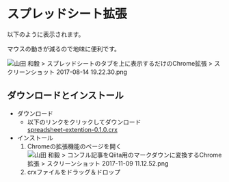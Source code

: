 # スプレッドシート拡張

以下のように表示されます。

マウスの動きが減るので地味に便利です。

![](https://confluence.colopl.co.jp/download/attachments/12824215/%E3%82%B9%E3%82%AF%E3%83%AA%E3%83%BC%E3%83%B3%E3%82%B7%E3%83%A7%E3%83%83%E3%83%88%202017-08-14%2019.22.30.png?version=1&modificationDate=1502706847000&api=v2 "山田 和毅 > スプレッドシートのタブを上に表示するだけのChrome拡張 > スクリーンショット 2017-08-14 19.22.30.png")

## ダウンロードとインストール 

* ダウンロード
    *   以下のリンクをクリックしてダウンロード  
        [spreadsheet-extention-0.1.0.crx](/download/attachments/12824215/spreadsheet-extention-0.1.0.crx?version=1&modificationDate=1510193960000&api=v2)
* インストール
    1.  Chromeの拡張機能のページを開く  
        ![](https://confluence.colopl.co.jp/download/attachments/13069833/%E3%82%B9%E3%82%AF%E3%83%AA%E3%83%BC%E3%83%B3%E3%82%B7%E3%83%A7%E3%83%83%E3%83%88%202017-11-09%2011.12.52.png?version=1&modificationDate=1510193580000&api=v2 "山田 和毅 > コンフル記事をQiita用のマークダウンに変換するChrome拡張 > スクリーンショット 2017-11-09 11.12.52.png")
    2.  crxファイルをドラッグ＆ドロップ
